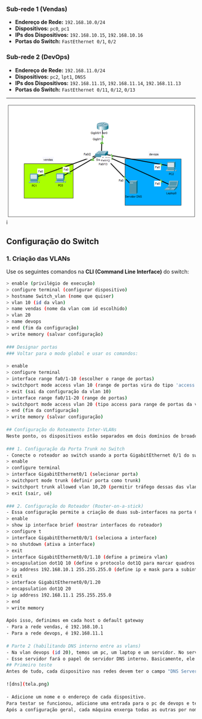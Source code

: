 ### **Sub-rede 1 (Vendas)**
- **Endereço de Rede:** `192.168.10.0/24`
- **Dispositivos:** `pc0`, `pc1`
- **IPs dos Dispositivos:** `192.168.10.15`, `192.168.10.16`
- **Portas do Switch:** `FastEthernet 0/1`, `0/2`

### **Sub-rede 2 (DevOps)**
- **Endereço de Rede:** `192.168.11.0/24`
- **Dispositivos:** `pc2`, `lpt1`, `DNSS`
- **IPs dos Dispositivos:** `192.168.11.15`, `192.168.11.14`, `192.168.11.13`
- **Portas do Switch:** `FastEthernet 0/11`, `0/12`, `0/13`

---

![Cenario](cenario.png)i

## Configuração do Switch

### 1. Criação das VLANs

Use os seguintes comandos na **CLI (Command Line Interface)** do switch:

```bash
> enable (privilégio de execução)
> configure terminal (configurar dispositivo)
> hostname Switch_vlan (nome que quiser)
> vlan 10 (id da vlan)
> name vendas (nome da vlan com id escolhido)
> vlan 20
> name devops
> end (fim da configuração)
> write memory (salvar configuração)

### Designar portas 
### Voltar para o modo global e usar os comandos:

> enable
> configure terminal
> interface range fa0/1-10 (escolher o range de portas)
> switchport mode access vlan 10 (range de portas vira do tipo 'access' na vlan 10)
> exit (sai da configuração da vlan 10)
> interface range fa0/11-20 (range de portas)
> switchport mode access vlan 20 (tipo access para range de portas da vlan 20)
> end (fim da configuração)
> write memory (salvar configuração)

## Configuração do Roteamento Inter-VLANs  
Neste ponto, os dispositivos estão separados em dois domínios de broadcast. Pings entre dispositivos da mesma VLAN funcionarão, mas entre VLANs diferentes, não. Para resolver isso, configuraremos o roteamento.  

### 1. Configuração da Porta Trunk no Switch
- Conecte o roteador ao switch usando a porta GigabitEthernet 0/1 do switch e do roteador.
> enable
> configure terminal
> interface GigabitEthernet0/1 (selecionar porta)
> switchport mode trunk (definir porta como trunk)
> switchport trunk allowed vlan 10,20 (permitir tráfego dessas das vlans 10 e 20)
> exit (sair, ué)

### 2. Configuração do Roteador (Router-on-a-stick)
- Essa configuração permite a criação de duas sub-interfaces na porta GigabitEthernet0/0/1 do roteador. Uma interface possuirá dois endereços para receber o tráfego das vlans.  
> enable
> show ip interface brief (mostrar interfaces do roteador)
> configure t 
> interface GigabitEthernet0/0/1 (seleciona a interface)
> no shutdown (ativa a interface)
> exit 
> interface GigabitEthernet0/0/1.10 (define a primeira vlan)
> encapsulation dot1Q 10 (define o protocolo dot1Q para marcar quadros ethernet com o vlan id 10)
> ip address 192.168.10.1 255.255.255.0 (define ip e mask para a subinterface)
> exit
> interface GigabitEthernet0/0/1.20
> encapsulation dot1Q 20
> ip address 192.168.11.1 255.255.255.0
> end
> write memory

Após isso, definimos em cada host o default gateway
- Para a rede vendas, é 192.168.10.1
- Para a rede devops, é 192.168.11.1

# Parte 2 (habilitando DNS interno entre as vlans)
- Na vlan devops (id 20), temos um pc, um laptop e um servidor. No servidor, clicamos em serviços e depois habilitamos o DNS (Domain Name Service).  
- Esse servidor fará o papel de servidor DNS interno. Basicamente, ele fará as máquinas reconhecerem umas as outras pelo endereço IP ou por um nome escolhido.  
## Primeiro teste  
Antes de tudo, cada dispositivo nas redes devem ter o campo "DNS Server" preenchido com o IP do servidor DNS. Para testar o serviço, habilite o servidor DNS e adicione uma entrada na tela mostrada na imagem:  

![dns](tela.png)  

- Adicione um nome e o endereço de cada dispositivo.  
Para testar se funcionou, adicione uma entrada para o pc de devops e tente fazer um ping com o laptop utilizando o nome do pc. Exemplo: se o nome do pc for pc-devops, no terminal do laptop utilize ping pc-devops.  
Após a configuração geral, cada máquina enxerga todas as outras por nome e IP.  



  
